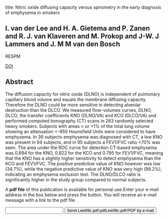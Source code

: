 title: Nitric oxide diffusing capacity versus spirometry in the early diagnosis of emphysema in smokers

## I. van der Lee and H. A. Gietema and P. Zanen and R. J. van Klaveren and M. Prokop and J-W. J Lammers and J. M M van den Bosch
RESPM

<a href="https://doi.org/10.1016/j.rmed.2009.06.005">DOI</a>

## Abstract
The diffusion capacity for nitric oxide (DLNO) is independent of pulmonary capillary blood volume and equals the membrane diffusing capacity. Therefore the DLNO could be more sensitive in detecting alveolar destruction than the DLCO. We measured flow-volumes curves, DLNO, DLCO, the transfer coefficients KNO (DLNO/VA) and KCO (DLCO/VA) and performed computed tomography (CT) scans in 263 randomly selected heavy smokers. Subjects with areas > or =1% of the total lung volume showing an attenuation <-950 Hounsfield Units were considered to have emphysema. In 36 subjects emphysema was diagnosed with CT, a low KNO was present in 94 subjects, and in 95 subjects a FEV1/FVC ratio <70% was seen. The area under the ROC curve for detection CT-based emphysema was 0.894 for the KNO, 0.822 for the KCO and 0.795 for FEV1/FVC, meaning that the KNO has a slightly higher sensitivity to detect emphysema than the KCO and FEV1/FVC. The positive predictive value of KNO however was low (34.7%), while the negative predictive value of KNO was very high (98.2%), indicating an emphysema exclusion test. The DLNO/DLCO ratio is significantly higher in the study group compared to normal subjects.

A <b>pdf file</b> of this publication is available for personal use.Enter your e-mail address in the box below and press the button. You will receive an e-mail message with a link to the pdf file.
<form action="sender.php">  <input type="text" name="email">  <input type="submit" value="Send Lee09c.pdf:pdfLee09c.pdf:PDF by e-mail"></form>